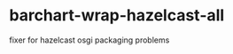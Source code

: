 barchart-wrap-hazelcast-all
===========================

fixer for hazelcast osgi packaging problems